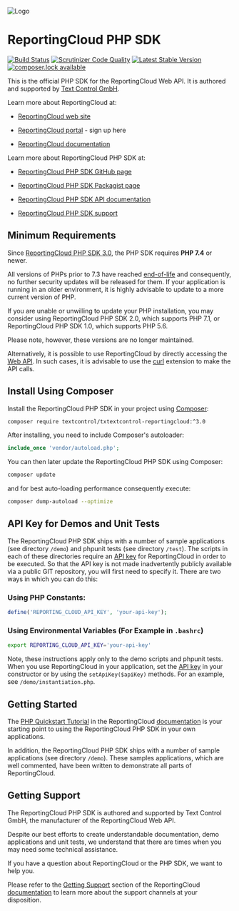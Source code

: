 ![Logo](./resource/rc_logo_512.png)

# ReportingCloud PHP SDK

[![Build Status](https://scrutinizer-ci.com/g/TextControl/txtextcontrol-reportingcloud-php/badges/build.png?b=master)](https://scrutinizer-ci.com/g/TextControl/txtextcontrol-reportingcloud-php/build-status/master)
[![Scrutinizer Code Quality](https://scrutinizer-ci.com/g/TextControl/txtextcontrol-reportingcloud-php/badges/quality-score.png?b=master)](https://scrutinizer-ci.com/g/TextControl/txtextcontrol-reportingcloud-php/?branch=master)
[![Latest Stable Version](https://poser.pugx.org/textcontrol/txtextcontrol-reportingcloud/v/stable)](https://packagist.org/packages/textcontrol/txtextcontrol-reportingcloud)
[![composer.lock available](https://poser.pugx.org/textcontrol/txtextcontrol-reportingcloud/composerlock)](https://packagist.org/packages/textcontrol/txtextcontrol-reportingcloud)

This is the official PHP SDK for the ReportingCloud Web API. It is authored and supported by [Text Control GmbH](http://www.textcontrol.com).

Learn more about ReportingCloud at:

* [ReportingCloud web site](https://www.reporting.cloud/)

* [ReportingCloud portal](https://portal.reporting.cloud/) - sign up here

* [ReportingCloud documentation](https://docs.reporting.cloud/)

Learn more about ReportingCloud PHP SDK at:

* [ReportingCloud PHP SDK GitHub page](https://github.com/TextControl/txtextcontrol-reportingcloud-php)

* [ReportingCloud PHP SDK Packagist page](https://packagist.org/packages/textcontrol/txtextcontrol-reportingcloud)

* [ReportingCloud PHP SDK API documentation](https://textcontrol.github.io/txtextcontrol-reportingcloud-php/docs-api/)

* [ReportingCloud PHP SDK support](https://docs.reporting.cloud/docs/chapter/introduction/support)

## Minimum Requirements

Since [ReportingCloud PHP SDK 3.0](/doc/release-3.0.0.md), the PHP SDK requires **PHP 7.4** or newer.

All versions of PHPs prior to 7.3 have reached [end-of-life](http://php.net/eol.php) and consequently, no further security updates will be released for them. If your application is running in an older environment, it is highly advisable to update to a more current version of PHP.

If you are unable or unwilling to update your PHP installation, you may consider using ReportingCloud PHP SDK 2.0, which supports PHP 7.1, or ReportingCloud PHP SDK 1.0, which supports PHP 5.6. 

Please note, however, these versions are no longer maintained.

Alternatively, it is possible to use ReportingCloud by directly accessing the [Web API](https://docs.reporting.cloud/docs/endpoint). In such cases, it is advisable to use the [curl](http://php.net/manual/en/book.curl.php) extension to make the API calls.

## Install Using Composer

Install the ReportingCloud PHP SDK in your project using [Composer](http://getcomposer.org):

```bash
composer require textcontrol/txtextcontrol-reportingcloud:^3.0
```

After installing, you need to include Composer's autoloader:

```php
include_once 'vendor/autoload.php';
```

You can then later update the ReportingCloud PHP SDK using Composer:

```bash
composer update
```

and for best auto-loading performance consequently execute:

```bash
composer dump-autoload --optimize
```

## API Key for Demos and Unit Tests

The ReportingCloud PHP SDK ships with a number of sample applications (see directory `/demo`) and phpunit tests (see directory `/test`). The scripts in each of these directories require an [API key](https://docs.reporting.cloud/docs/chapter/introduction/apikey) for ReportingCloud in order to be executed. So that the API key is not made inadvertently publicly available via a public GIT repository, you will first need to specify it. There are two ways in which you can do this:

### Using PHP Constants:

```php
define('REPORTING_CLOUD_API_KEY', 'your-api-key');
```

### Using Environmental Variables (For Example in `.bashrc`)

```bash
export REPORTING_CLOUD_API_KEY='your-api-key'
```

Note, these instructions apply only to the demo scripts and phpunit tests. When you use ReportingCloud in your application, set the [API key](https://docs.reporting.cloud/docs/chapter/introduction/apikey) in your constructor or by using the `setApiKey($apiKey)` methods. For an example, see `/demo/instantiation.php`.

## Getting Started

The [PHP Quickstart Tutorial](https://docs.reporting.cloud/docs/chapter/quickstart/php) in the ReportingCloud [documentation](https://docs.reporting.cloud/) is your starting point to using the ReportingCloud PHP SDK in your own applications.

In addition, the ReportingCloud PHP SDK ships with a number of sample applications (see directory `/demo`). These samples applications, which are well commented, have been written to demonstrate all parts of ReportingCloud.

 ## Getting Support

The ReportingCloud PHP SDK is authored and supported by Text Control GmbH, the manufacturer of the ReportingCloud Web API.

Despite our best efforts to create understandable documentation, demo applications and unit tests, we understand that there are times when you may need some technical assistance.

If you have a question about ReportingCloud or the PHP SDK, we want to help you.

Please refer to the [Getting Support](https://docs.reporting.cloud/docs/chapter/introduction/support) section of the ReportingCloud [documentation](https://docs.reporting.cloud/) to learn more about the support channels at your disposition.
